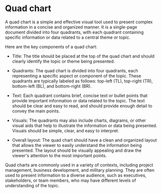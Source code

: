 # Quad chart

A quad chart is a simple and effective visual tool used to present complex information in a concise and organized manner. It is a single-page document divided into four quadrants, with each quadrant containing specific information or data related to a central theme or topic.

Here are the key components of a quad chart:

* Title: The title should be placed at the top of the quad chart and should clearly identify the topic or theme being presented.

* Quadrants: The quad chart is divided into four quadrants, each representing a specific aspect or component of the topic. These quadrants are typically labeled as follows: top-left (TL), top-right (TR), bottom-left (BL), and bottom-right (BR).

* Text: Each quadrant contains brief, concise text or bullet points that provide important information or data related to the topic. The text should be clear and easy to read, and should provide enough detail to convey the main points.

* Visuals: The quadrants may also include charts, diagrams, or other visual aids that help to illustrate the information or data being presented. Visuals should be simple, clear, and easy to interpret.

* Overall layout: The quad chart should have a clean and organized layout that allows the viewer to easily understand the information being presented. The layout should be visually appealing and draw the viewer's attention to the most important points.

Quad charts are commonly used in a variety of contexts, including project management, business development, and military planning. They are often used to present information to a diverse audience, such as executives, stakeholders, or team members, who may have different levels of understanding of the topic.